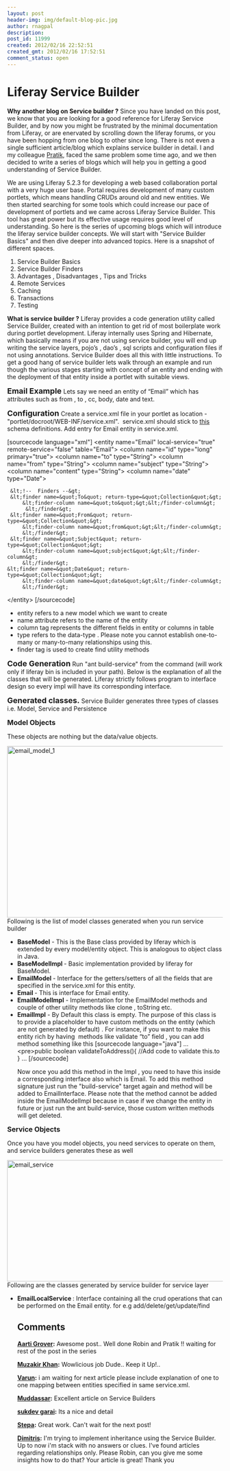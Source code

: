 ```yaml
---
layout: post
header-img: img/default-blog-pic.jpg
author: rnagpal
description: 
post_id: 11999
created: 2012/02/16 22:52:51
created_gmt: 2012/02/16 17:52:51
comment_status: open
---
```


# Liferay Service Builder

<p><strong>Why another blog on Service builder ?</strong>
Since you have landed on this post, we know that you are looking for a good reference for Liferay Service Builder, and by now you might be frustrated by the minimal documentation from Liferay, or are enervated by scrolling down the liferay forums, or you have been hopping from one  blog to other since long. There is not even a single sufficient article/blog  which explains service builder in detail. I and my colleague <a href="http://xebee.xebia.in/author/pgarg/">Pratik</a>, faced the same problem some time ago, and we then decided to write a series of blogs which will help you in getting a good understanding of Service Builder.</p>
<!--more-->

<p>We are using Liferay 5.2.3 for developing a web based collaboration portal with a very huge user base. Portal requires development of many custom portlets, which means handling CRUDs around old and new entities. We then started searching for some tools which could increase our pace of development of portlets and we came across Liferay Service Builder. This tool has great power but its effective usage requires good level of understanding. So here is the series of upcoming blogs which will introduce the liferay service builder concepts. We will start with "Service Builder Basics" and then dive deeper into advanced topics.  Here is a snapshot of different spaces.
<ol>
    <li>Service Builder Basics</li>
    <li>Service Builder Finders</li>
    <li>Advantages , Disadvantages , Tips and Tricks</li>
    <li>Remote Services</li>
    <li>Caching</li>
    <li>Transactions</li>
    <li>Testing</li>
</ol>
<strong>What is service builder ?</strong>
Liferay provides a code generation utility called Service Builder, created with an intention to get rid of most boilerplate work during portlet development. Liferay internally uses Spring and Hibernate, which basically means if you are not using service builder, you will end up writing the service layers, pojo’s , dao’s , sql scripts and configuration files if not using annotations. Service Builder does all this with little instructions. To get a good hang of service builder lets walk through an example and run though the various stages starting with concept of an entity and ending with the deployment of that entity inside a portlet with suitable views.</p>
<p><span style="font-size: large;"><strong>Email Example </strong></span>
Lets say we need an entity of “Email” which has attributes such as  from , to , cc, body, date and text.</p>
<p><span style="font-size: large;"><strong>Configuration</strong></span>
Create a service.xml file in your portlet as location - "portlet/docroot/WEB-INF/service.xml".  service.xml should stick to <a href="http://www.liferay.com/dtd/liferay-service-builder_5_2_0.dtd%20">this</a> schema definitions. Add entry for Email entity in service.xml.</p>
<p>[sourcecode language="xml"]
&lt;entity name=&quot;Email&quot; local-service=&quot;true&quot; remote-service=&quot;false&quot; table=&quot;Email&quot;&gt;
     &lt;column name=&quot;id&quot; type=&quot;long&quot; primary=&quot;true&quot;&gt;
     &lt;column name=&quot;to&quot; type=&quot;String&quot;&gt;
     &lt;column name=&quot;from&quot; type=&quot;String&quot;&gt;
     &lt;column name=&quot;subject&quot; type=&quot;String&quot;&gt;
     &lt;column name=&quot;content&quot; type=&quot;String&quot;&gt;
     &lt;column name=&quot;date&quot; type=&quot;Date&quot;&gt;</p>
<pre><code> &amp;lt;!--  Finders --&amp;gt;
 &amp;lt;finder name=&amp;quot;To&amp;quot; return-type=&amp;quot;Collection&amp;quot;&amp;gt;
     &amp;lt;finder-column name=&amp;quot;to&amp;quot;&amp;gt;&amp;lt;/finder-column&amp;gt;
      &amp;lt;/finder&amp;gt;
 &amp;lt;finder name=&amp;quot;From&amp;quot; return-type=&amp;quot;Collection&amp;quot;&amp;gt;
     &amp;lt;finder-column name=&amp;quot;from&amp;quot;&amp;gt;&amp;lt;/finder-column&amp;gt;
     &amp;lt;/finder&amp;gt;
 &amp;lt;finder name=&amp;quot;Subject&amp;quot; return-type=&amp;quot;Collection&amp;quot;&amp;gt;
     &amp;lt;finder-column name=&amp;quot;subject&amp;quot;&amp;gt;&amp;lt;/finder-column&amp;gt;
     &amp;lt;/finder&amp;gt;
&amp;lt;finder name=&amp;quot;Date&amp;quot; return-type=&amp;quot;Collection&amp;quot;&amp;gt;
     &amp;lt;finder-column name=&amp;quot;date&amp;quot;&amp;gt;&amp;lt;/finder-column&amp;gt;
     &amp;lt;/finder&amp;gt;
</code></pre>
<p>&lt;/entity&gt;
[/sourcecode]
<ul>
    <li>entity refers to a new model which we want to create</li>
    <li>name attribute refers to the name of the entity</li>
    <li>column tag represents the different fields in entity or columns in table</li>
    <li>type refers to the data-type . Please note you cannot establish one-to-many or many-to-many relationships using this.</li>
    <li>finder tag is used to create find utility methods</li>
</ul>
<span style="font-size: large;"><strong>Code Generation</strong></span>
Run "ant build-service" from the command (will work only if liferay bin is included in your path). Below is the explanation of all the classes that will be generated. Liferay strictly follows program to interface design so every impl will have its corresponding interface.</p>
<p><span style="font-size: large;"><strong>Generated classes.</strong></span>
Service Builder generates three types of classes i.e. Model, Service and Persistence</p>
<p><span style="font-size: medium;"><strong> </strong></span></p>
<p><span style="font-size: medium;"><strong>Model Objects</strong></span></p>
<p>These objects are nothing but the data/value objects.</p>
<p><a href="http://xebee.xebia.in/2012/02/16/liferay-service-builder/email_model_1/" rel="attachment wp-att-12036"><img src="http://xebee.xebia.in/wp-content/uploads/2012/02/email_model_1.png" title="email_model_1" class="aligncenter size-full wp-image-12036" width="650" height="400" /></a>Following is the list of model classes generated when you run service builder
<ul>
    <li><strong>BaseModel</strong> - This is the Base class provided by liferay which is extended by every model/entity object. This is analogous to object class in Java.<strong> </strong></li>
    <li><strong>BaseModelImpl </strong>- Basic implementation provided by liferay for BaseModel.<strong> </strong></li>
    <li><strong>EmailModel </strong>- Interface for the getters/setters of all the fields that are specified in the service.xml for this entity.<strong> </strong></li>
    <li><strong>Email </strong>- This is interface for Email entity.<strong> </strong></li>
    <li><strong>EmailModelImpl</strong> - Implementation for the EmailModel methods and couple of other utility methods like clone , toString etc.</li>
    <li><strong>EmailImpl</strong> - By Default this class is empty. The purpose of this class is to provide a placeholder to have custom methods on the entity (which are not generated by default) . For instance, if you want to make this entity rich by having  methods like validate “to” field , you can add method something like this [sourcecode language="java"] …
&lt;pre&gt;public boolean validateToAddress(){
//Add code to validate this.to
}
…
[/sourcecode]</p>
<p>Now once you add this method in the Impl , you need to have this inside a corresponding interface also which is Email. To add this method signature just run the "build-service" target again and method will be added to EmailInterface. Please note that the method cannot be added inside the EmailModelImpl because in case if we change the entity in future or just run the ant build-service, those custom written methods will get deleted.</li>
</ul>
<span style="font-size: medium;"><strong> </strong></span></p>
<p><span style="font-size: medium;"><strong>Service Objects</strong></span></p>
<p><span style="font-size: medium;"><strong> </strong></span> Once you have you model objects, you need services to operate on them, and service builders generates these as well
<div width="100%"><a href="http://xebee.xebia.in/2012/02/16/liferay-service-builder/email_service/" rel="attachment wp-att-12018"><img src="http://xebee.xebia.in/wp-content/uploads/2012/02/email_service.png" title="email_service" class="aligncenter size-full wp-image-12018" width="650" height="283" /></a>
Following are the classes generated by service builder for service layer</div>
<ul>
    <li><strong>EmailLocalService </strong>:  Interface containing all the crud operations that can be performed on the Email entity. for e.g add/delete/get/update/find<strong> </strong></li></p>

## Comments

**[Aarti Grover](#7590 "2012-02-17 08:38:25"):** Awesome post.. Well done Robin and Pratik !! waiting for rest of the post in the series

**[Muzakir Khan](#9149 "2012-07-11 16:43:01"):** Wowlicious job Dude.. Keep it Up!..

**[Varun](#8499 "2012-04-19 15:24:02"):** i am waiting for next article please include explanation of one to one mapping between entities specified in same service.xml.

**[Muddassar](#7999 "2012-03-23 01:44:06"):** Excellent article on Service Builders

**[sukdev garai](#8029 "2012-03-24 20:18:19"):** Its a nice and detail

**[Stepa](#7786 "2012-02-26 20:05:33"):** Great work. Can't wait for the next post!

**[Dimitris](#9244 "2012-07-27 02:31:15"):** I'm trying to implement inheritance using the Service Builder. Up to now i'm stack with no answers or clues. I've found articles regarding relationships only. Please Robin, can you give me some insights how to do that? Your article is great! Thank you

